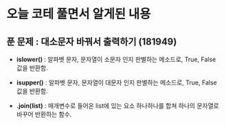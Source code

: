 # **오늘 코테 풀면서 알게된 내용**

## **푼 문제 : 대소문자 바꿔서 출력하기 (181949)**

- **islower()** : 알파벳 문자, 문자열이 소문자 인지 판별하는 메소드로, True, False 값을 반환함.
  
- **isupper()** : 알파벳 문자, 문자열이 대문자 인지 판별하는 메소드로, True, False 값을 반환함.


- **.join(list)** : 매개변수로 들어온 list에 있는 요소 하나하나를 합쳐 하나의 문자열로 바꾸어 반환하는 함수.